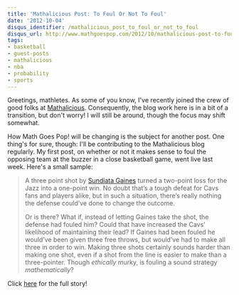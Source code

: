 ```yaml
---
title: 'Mathalicious Post: To Foul Or Not To Foul'
date: '2012-10-04'
disqus_identifier: /mathalicious_post_to_foul_or_not_to_foul
disqus_url: http://www.mathgoespop.com/2012/10/mathalicious-post-to-foul-or-not-to-foul.html
tags:
- basketball
- guest-posts
- mathalicious
- nba
- probability
- sports
---
```


Greetings, mathletes.  As some of you know, I've recently joined the crew of good folks at <a href="http://www.mathalicious.com/">Mathalicious</a>.  Consequently, the blog work here is in a bit of a transition, but don't worry!  I will still be around, though the focus may shift somewhat.

How Math Goes Pop! will be changing is the subject for another post.  One thing's for sure, though: I'll be contributing to the Mathalicious blog regularly.  My first post, on whether or not it makes sense to foul the opposing team at the buzzer in a close basketball game, went live last week. Here's a small sample:
<blockquote>A three point shot by <a href="http://en.wikipedia.org/wiki/Sundiata_Gaines">Sundiata Gaines</a> turned a two-point loss for the Jazz into a one-point win.  No doubt that’s a tough defeat for Cavs fans and players alike, but in such a situation, there’s really nothing the defense could’ve done to change the outcome.

Or is there?  What if, instead of letting Gaines take the shot, the defense had fouled him?  Could that have increased the Cavs’ likelihood of maintaining their lead?  If Gaines had been fouled he would’ve been given three free throws, but would’ve had to make all three in order to win.  Making three shots certainly sounds harder than making one shot, even if a shot from the line is easier to make than a three-pointer.  Though <em>ethically</em> murky, is fouling a sound strategy <em>mathematically</em>?</blockquote>
Click <a href="http://www.mathalicious.com/2012/09/29/to-foul-or-not-to-foul/">here</a> for the full story!
